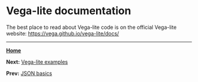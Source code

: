 # Vega-lite documentation
The best place to read about Vega-lite code is on the official Vega-lite website: https://vega.github.io/vega-lite/docs/

---
[**Home**](../README.md)

**Next:** [Vega-lite examples](./vega-lite-examples.md)

**Prev:** [JSON basics](./json-basics.md)